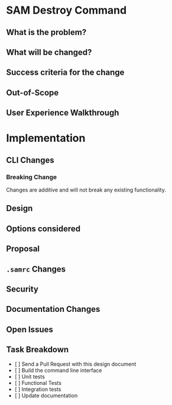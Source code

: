 SAM Destroy Command
====================

What is the problem?
--------------------
 

What will be changed?
---------------------


Success criteria for the change
-------------------------------


Out-of-Scope
------------


User Experience Walkthrough
---------------------------

Implementation
==============

CLI Changes
-----------


### Breaking Change

Changes are additive and will not break any existing functionality.

Design
------

Options considered
------------------
Proposal
--------

`.samrc` Changes
----------------


Security
--------

Documentation Changes
---------------------

Open Issues
-----------

Task Breakdown
--------------

-   \[ \] Send a Pull Request with this design document
-   \[ \] Build the command line interface
-   \[ \] Unit tests
-   \[ \] Functional Tests
-   \[ \] Integration tests
-   \[ \] Update documentation

